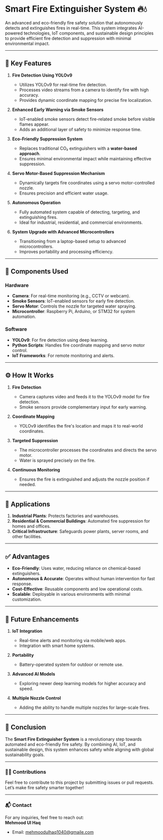 # Smart Fire Extinguisher System 🔥💧

An advanced and eco-friendly fire safety solution that autonomously detects and extinguishes fires in real-time. This system integrates AI-powered technologies, IoT components, and sustainable design principles to provide efficient fire detection and suppression with minimal environmental impact.

---

## 🔑 Key Features

1. **Fire Detection Using YOLOv9**  
   - Utilizes YOLOv9 for real-time fire detection.  
   - Processes video streams from a camera to identify fire with high accuracy.  
   - Provides dynamic coordinate mapping for precise fire localization.  

2. **Enhanced Early Warning via Smoke Sensors**  
   - IoT-enabled smoke sensors detect fire-related smoke before visible flames appear.  
   - Adds an additional layer of safety to minimize response time.  

3. **Eco-Friendly Suppression System**  
   - Replaces traditional CO₂ extinguishers with a **water-based approach**.  
   - Ensures minimal environmental impact while maintaining effective suppression.  

4. **Servo Motor-Based Suppression Mechanism**  
   - Dynamically targets fire coordinates using a servo motor-controlled nozzle.  
   - Ensures precision and efficient water usage.  

5. **Autonomous Operation**  
   - Fully automated system capable of detecting, targeting, and extinguishing fires.  
   - Ideal for industrial, residential, and commercial environments.  

6. **System Upgrade with Advanced Microcontrollers**  
   - Transitioning from a laptop-based setup to advanced microcontrollers.  
   - Improves portability and processing efficiency.  

---

## 🧩 Components Used

### Hardware
- **Camera**: For real-time monitoring (e.g., CCTV or webcam).  
- **Smoke Sensors**: IoT-enabled sensors for early fire detection.  
- **Servo Motor**: Controls the nozzle for targeted water spraying.  
- **Microcontroller**: Raspberry Pi, Arduino, or STM32 for system automation.  

### Software
- **YOLOv9**: For fire detection using deep learning.  
- **Python Scripts**: Handles fire coordinate mapping and servo motor control.  
- **IoT Frameworks**: For remote monitoring and alerts.  

---

## ⚙️ How It Works

1. **Fire Detection**  
   - Camera captures video and feeds it to the YOLOv9 model for fire detection.  
   - Smoke sensors provide complementary input for early warning.  

2. **Coordinate Mapping**  
   - YOLOv9 identifies the fire's location and maps it to real-world coordinates.  

3. **Targeted Suppression**  
   - The microcontroller processes the coordinates and directs the servo motor.  
   - Water is sprayed precisely on the fire.  

4. **Continuous Monitoring**  
   - Ensures the fire is extinguished and adjusts the nozzle position if needed.  

---

## 🌟 Applications

1. **Industrial Plants**: Protects factories and warehouses.  
2. **Residential & Commercial Buildings**: Automated fire suppression for homes and offices.  
3. **Critical Infrastructure**: Safeguards power plants, server rooms, and other facilities.  

---

## ✅ Advantages

- **Eco-Friendly**: Uses water, reducing reliance on chemical-based extinguishers.  
- **Autonomous & Accurate**: Operates without human intervention for fast response.  
- **Cost-Effective**: Reusable components and low operational costs.  
- **Scalable**: Deployable in various environments with minimal customization.  

---

## 🚀 Future Enhancements

1. **IoT Integration**  
   - Real-time alerts and monitoring via mobile/web apps.  
   - Integration with smart home systems.  

2. **Portability**  
   - Battery-operated system for outdoor or remote use.  

3. **Advanced AI Models**  
   - Exploring newer deep learning models for higher accuracy and speed.  

4. **Multiple Nozzle Control**  
   - Adding the ability to handle multiple nozzles for large-scale fires.  

---

## 🎯 Conclusion

The **Smart Fire Extinguisher System** is a revolutionary step towards automated and eco-friendly fire safety. By combining AI, IoT, and sustainable design, this system enhances safety while aligning with global sustainability goals.

---

### 👷‍♂️ Contributions

Feel free to contribute to this project by submitting issues or pull requests. Let’s make fire safety smarter together!

---

### 📬 Contact

For any inquiries, feel free to reach out:  
**Mehmood Ul Haq**  
- Email: [mehmoodulhaq1040@gmaile.com](mailto:mehmoodulhaq1040@gmail.com)
